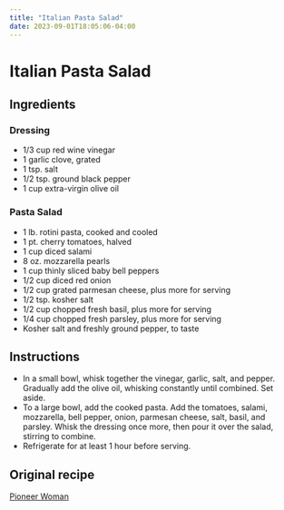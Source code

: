 ```yaml
---
title: "Italian Pasta Salad"
date: 2023-09-01T18:05:06-04:00
---
```


# Italian Pasta Salad

## Ingredients

### Dressing

- 1/3 cup red wine vinegar 
- 1 garlic clove, grated
- 1 tsp. salt
- 1/2 tsp. ground black pepper
- 1 cup extra-virgin olive oil

### Pasta Salad
- 1 lb. rotini pasta, cooked and cooled
- 1 pt. cherry tomatoes, halved
- 1 cup diced salami
- 8 oz. mozzarella pearls
- 1 cup thinly sliced baby bell peppers
- 1/2 cup diced red onion
- 1/2 cup grated parmesan cheese, plus more for serving
- 1/2 tsp. kosher salt 
- 1/2 cup chopped fresh basil, plus more for serving
- 1/4 cup chopped fresh parsley, plus more for serving
- Kosher salt and freshly ground pepper, to taste


## Instructions

- In a small bowl, whisk together the vinegar, garlic, salt, and pepper. Gradually add the olive oil, whisking constantly until combined. Set aside.
- To a large bowl, add the cooked pasta. Add the tomatoes, salami, mozzarella, bell pepper, onion, parmesan cheese, salt, basil, and parsley. Whisk the dressing once more, then pour it over the salad, stirring to combine.
- Refrigerate for at least 1 hour before serving.

## Original recipe

[Pioneer Woman](https://www.thepioneerwoman.com/food-cooking/recipes/a39861926/italian-pasta-salad-recipe/)
